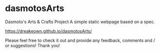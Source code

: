 # dasmotosArts
Dasmoto's Arts & Crafts Project
A simple static webpage based on a spec.

https://dreakeown.github.io/dasmotosArts/

Please feel free to check it out and provide any feedback, comments and / or suggestions!
Thank you!
